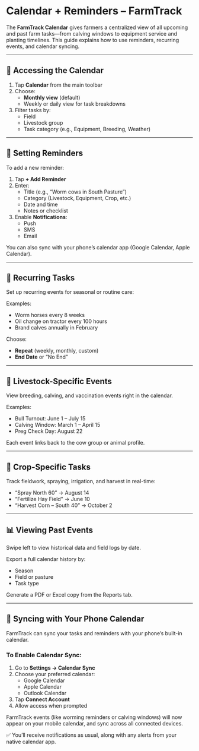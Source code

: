 # Calendar + Reminders – FarmTrack

The **FarmTrack Calendar** gives farmers a centralized view of all upcoming and past farm tasks—from calving windows to equipment service and planting timelines. This guide explains how to use reminders, recurring events, and calendar syncing.

---

## 📆 Accessing the Calendar

1. Tap **Calendar** from the main toolbar
2. Choose:
   - **Monthly view** (default)
   - Weekly or daily view for task breakdowns
3. Filter tasks by:
   - Field
   - Livestock group
   - Task category (e.g., Equipment, Breeding, Weather)

---

## 🔔 Setting Reminders

To add a new reminder:

1. Tap **+ Add Reminder**
2. Enter:
   - Title (e.g., “Worm cows in South Pasture”)
   - Category (Livestock, Equipment, Crop, etc.)
   - Date and time
   - Notes or checklist
3. Enable **Notifications**:
   - Push
   - SMS
   - Email

You can also sync with your phone’s calendar app (Google Calendar, Apple Calendar).

---

## 🔁 Recurring Tasks

Set up recurring events for seasonal or routine care:

Examples:
- Worm horses every 8 weeks
- Oil change on tractor every 100 hours
- Brand calves annually in February

Choose:
- **Repeat** (weekly, monthly, custom)
- **End Date** or “No End”

---

## 🐂 Livestock-Specific Events

View breeding, calving, and vaccination events right in the calendar.

Examples:
- Bull Turnout: June 1 – July 15
- Calving Window: March 1 – April 15
- Preg Check Day: August 22

Each event links back to the cow group or animal profile.

---

## 🌱 Crop-Specific Tasks

Track fieldwork, spraying, irrigation, and harvest in real-time:

- “Spray North 60” → August 14
- “Fertilize Hay Field” → June 10
- “Harvest Corn – South 40” → October 2

---

## 📊 Viewing Past Events

Swipe left to view historical data and field logs by date.

Export a full calendar history by:
- Season
- Field or pasture
- Task type

Generate a PDF or Excel copy from the Reports tab.

---

## 🔄 Syncing with Your Phone Calendar

FarmTrack can sync your tasks and reminders with your phone’s built-in calendar.

### To Enable Calendar Sync:

1. Go to **Settings → Calendar Sync**
2. Choose your preferred calendar:
   - Google Calendar
   - Apple Calendar
   - Outlook Calendar
3. Tap **Connect Account**
4. Allow access when prompted

FarmTrack events (like worming reminders or calving windows) will now appear on your mobile calendar, and sync across all connected devices.

✅ You’ll receive notifications as usual, along with any alerts from your native calendar app.

